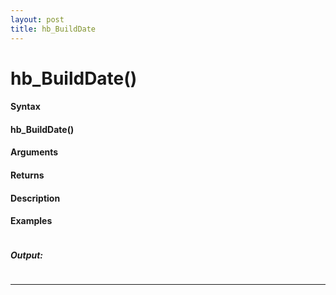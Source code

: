 ```yaml
---
layout: post
title: hb_BuildDate
---
```


# hb_BuildDate()


#### Syntax

#### hb_BuildDate()

#### Arguments

#### Returns

#### Description

#### Examples

```

```

##### Output:

```

```

---